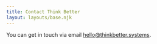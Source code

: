 ```yaml
---
title: Contact Think Better
layout: layouts/base.njk
---
```


You can get in touch via email [hello@thinkbetter.systems](mailto:hello@thinkbetter.systems).
